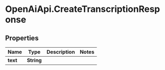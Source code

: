 # OpenAiApi.CreateTranscriptionResponse

## Properties
Name | Type | Description | Notes
------------ | ------------- | ------------- | -------------
**text** | **String** |  | 
